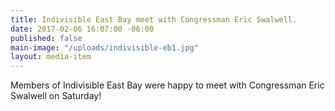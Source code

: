 ```yaml
---
title: Indivisible East Bay meet with Congressman Eric Swalwell.
date: 2017-02-06 16:07:00 -06:00
published: false
main-image: "/uploads/indivisible-eb1.jpg"
layout: media-item
---
```


Members of Indivisible East Bay were happy to meet with Congressman Eric Swalwell on Saturday!
